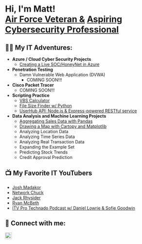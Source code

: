 <h1>Hi, I'm Matt! <br/><a href="https://www.linkedin.com/in/matthew-rimbert/">Air Force Veteran &</a> <a href="https://www.linkedin.com/in/matthew-rimbert/">Aspiring Cybersecurity Professional</a>
<h2>👨‍💻 My IT Adventures:</h2>

- <b>Azure / Cloud Cyber Security Projects</b>
  - [Creating a Live SOC/HoneyNet in Azure](https://github.com/Matthew-Rimbert/Azure-HoneyNet)
- <b>Penetration Testing</b>
  - Damn Vulnerable Web Application (DVWA)
      - COMING SOON!!!
- <b>Cisco Packet Tracer</b>
  - COMING SOON!!!
- <b>Scripting Practice</b>
  - [VBS Calculator](https://github.com/Matthew-Rimbert/VBScript-Calculator)
  - [File Size Finder w/ Python](https://github.com/Matthew-Rimbert/File-Size-Finder)
  - [UserHub API: Node.js & Express-powered RESTful service](https://github.com/Matthew-Rimbert/UserHub-API)
- <b>Data Analysis and Machine Learning Projects</b>
  - [Aggregating Sales Data with Pandas](https://github.com/Matthew-Rimbert/Aggregating-Sales-Data/tree/main)
  - [Drawing a Map with Cartopy and Matplotlib](https://github.com/Matthew-Rimbert/-Drawing-a-Map-with-Cartopy-and-Matplotlib/tree/main)
  - Analyzing Location Data
  - Analyzing Time Series Data
  - Analyzing Real Transaction Data 
  - Expanding the Example Set
  - Predicting Stock Trends
  - Credit Approval Prediction

<h2>📺 My Favorite IT YouTubers</h2>

- [Josh Madakor](https://www.youtube.com/@JoshMadakor)
- [Network Chuck](https://www.youtube.com/@NetworkChuck)
- [Jack Rhysider](https://www.youtube.com/@JackRhysider)
- [Ryan McBeth](https://www.youtube.com/@RyanMcBethProgramming)
- [ITV Pro Technado Podcast w/ Daniel Lowrie & Sofie Goodwin](https://www.youtube.com/@ITProTv)

<h2> 🤳 Connect with me:</h2>


[<img align="left" alt="MatthewRimbert | LinkedIn" width="22px" src="https://cdn.jsdelivr.net/npm/simple-icons@v3/icons/linkedin.svg" />][linkedin]

[linkedin]:(https://www.linkedin.com/in/matthew-rimbert/)
